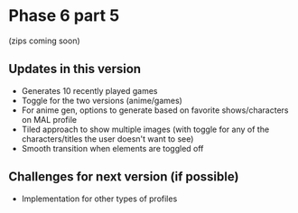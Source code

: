 # Phase 6 part 5
(zips coming soon)

## **Updates in this version**
- Generates 10 recently played games
- Toggle for the two versions (anime/games)
- For anime gen, options to generate based on favorite shows/characters on MAL profile
- Tiled approach to show multiple images (with toggle for any of the characters/titles the user doesn't want to see)
- Smooth transition when elements are toggled off

## **Challenges for next version (if possible)**
- Implementation for other types of profiles